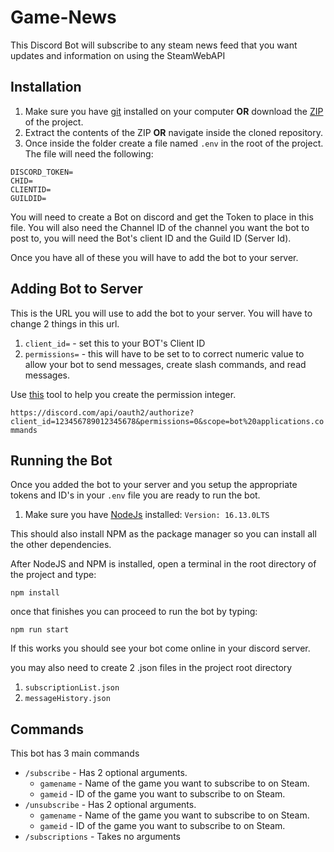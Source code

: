 # Game-News
This Discord Bot will subscribe to any steam news feed that you want updates and information on using the SteamWebAPI


## Installation

1. Make sure you have [git](https://git-scm.com/) installed on your computer **OR** download the [ZIP](https://github.com/PWRxPSYCHO/Game-News/archive/refs/heads/master.zip) of the project.
2. Extract the contents of the ZIP **OR** navigate inside the cloned repository.
3. Once inside the folder create a file named `.env` in the root of the project. The file will need the following:
```.env
DISCORD_TOKEN=
CHID=
CLIENTID=
GUILDID=
```

You will need to create a Bot on discord and get the Token to place in this file. You will also need the Channel ID of the channel you want the bot to post to, you will need the Bot's client ID and the Guild ID (Server Id).

Once you have all of these you will have to add the bot to your server.

## Adding Bot to Server

This is the URL you will use to add the bot to your server. You will have to change 2 things in this url.

1. `client_id=` - set this to your BOT's Client ID
2. `permissions=` - this will have to be set to to correct numeric value to allow your bot to send messages, create slash commands, and read messages.

Use [this](https://discordapi.com/permissions.html) tool to help you create the permission integer.

`https://discord.com/api/oauth2/authorize?client_id=123456789012345678&permissions=0&scope=bot%20applications.commands
`


## Running the Bot

Once you added the bot to your server and you setup the appropriate tokens and ID's in your `.env` file you are ready to run the bot.

1. Make sure you have [NodeJs](https://nodejs.org/en/) installed: `Version: 16.13.0LTS`

 This should also install NPM as the package manager so you can install all the other dependencies.

 After NodeJS and NPM is installed, open a terminal in the root directory of the project and type:

 ```
 npm install
 ```
 once that finishes you can proceed to run the bot by typing:

 ```
 npm run start
 ```

 If this works you should see your bot come online in your discord server.


you may also need to create 2 .json files in the project root directory
1. `subscriptionList.json`
2. `messageHistory.json`

## Commands

This bot has 3 main commands
- `/subscribe` - Has 2 optional arguments.
  - `gamename` - Name of the game you want to subscribe to on Steam. 
  - `gameid` - ID of the game you want to subscribe to on Steam.
- `/unsubscribe` - Has 2 optional arguments.
  - `gamename` - Name of the game you want to subscribe to on Steam. 
  - `gameid` - ID of the game you want to subscribe to on Steam.
- `/subscriptions` - Takes no arguments




